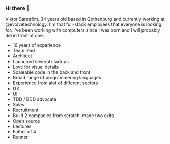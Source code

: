 ### Hi there 👋

Viktor Sarström, 34 years old based in Gothenburg and currently working at @evolvetechnology. I'm that full-stack employees that everyone is looking for. I've been working with computers since I was born and I will probably die in front of one. 

- 16 years of experience
- Team lead
- Architect
- Launched several startups
- Love for visual details
- Scaleable code in the back and front
- Broad range of programmering languages
- Experience from alot of different sectors
- UX 
- UI
- TDD / BDD advocate
- Sales
- Recruitment
- Build 2 companies from scratch, made two exits
- Open source
- Lectures
- Father of 4
- Runner
